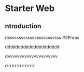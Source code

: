 # Starter Web

## ntroduction
dssssssssssssssssssssssss
##Props

ddddddddddddddddddddd

dvvvvvvvvvvvvvvvvvvvvv


rrrrrrrrrrrrrrrrrr

